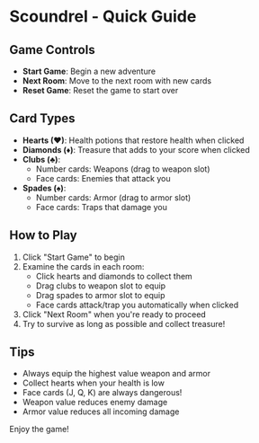 # Scoundrel - Quick Guide

## Game Controls
- **Start Game**: Begin a new adventure
- **Next Room**: Move to the next room with new cards
- **Reset Game**: Reset the game to start over

## Card Types
- **Hearts (♥)**: Health potions that restore health when clicked
- **Diamonds (♦)**: Treasure that adds to your score when clicked
- **Clubs (♣)**: 
  - Number cards: Weapons (drag to weapon slot)
  - Face cards: Enemies that attack you
- **Spades (♠)**: 
  - Number cards: Armor (drag to armor slot)
  - Face cards: Traps that damage you

## How to Play
1. Click "Start Game" to begin
2. Examine the cards in each room:
   - Click hearts and diamonds to collect them
   - Drag clubs to weapon slot to equip
   - Drag spades to armor slot to equip
   - Face cards attack/trap you automatically when clicked
3. Click "Next Room" when you're ready to proceed
4. Try to survive as long as possible and collect treasure!

## Tips
- Always equip the highest value weapon and armor
- Collect hearts when your health is low
- Face cards (J, Q, K) are always dangerous!
- Weapon value reduces enemy damage
- Armor value reduces all incoming damage

Enjoy the game!
